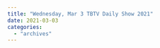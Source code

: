 ```yaml
---
title: "Wednesday, Mar 3 TBTV Daily Show 2021"
date: 2021-03-03
categories: 
  - "archives"
---
```



